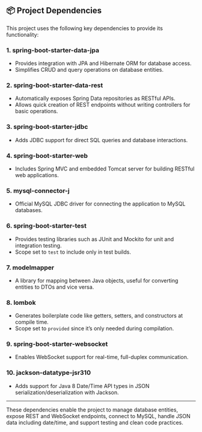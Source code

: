## 📦 Project Dependencies

This project uses the following key dependencies to provide its functionality:

### 1. spring-boot-starter-data-jpa
- Provides integration with JPA and Hibernate ORM for database access.
- Simplifies CRUD and query operations on database entities.

### 2. spring-boot-starter-data-rest
- Automatically exposes Spring Data repositories as RESTful APIs.
- Allows quick creation of REST endpoints without writing controllers for basic operations.

### 3. spring-boot-starter-jdbc
- Adds JDBC support for direct SQL queries and database interactions.

### 4. spring-boot-starter-web
- Includes Spring MVC and embedded Tomcat server for building RESTful web applications.

### 5. mysql-connector-j
- Official MySQL JDBC driver for connecting the application to MySQL databases.

### 6. spring-boot-starter-test
- Provides testing libraries such as JUnit and Mockito for unit and integration testing.
- Scope set to `test` to include only in test builds.

### 7. modelmapper
- A library for mapping between Java objects, useful for converting entities to DTOs and vice versa.

### 8. lombok
- Generates boilerplate code like getters, setters, and constructors at compile time.
- Scope set to `provided` since it’s only needed during compilation.

### 9. spring-boot-starter-websocket
- Enables WebSocket support for real-time, full-duplex communication.

### 10. jackson-datatype-jsr310
- Adds support for Java 8 Date/Time API types in JSON serialization/deserialization with Jackson.

---

These dependencies enable the project to manage database entities, expose REST and WebSocket endpoints, connect to MySQL, handle JSON data including date/time, and support testing and clean code practices.
